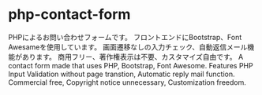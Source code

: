 php-contact-form
================

PHPによるお問い合わせフォームです。 フロントエンドにBootstrap、Font Awesameを使用しています。 画面遷移なしの入力チェック、自動返信メール機能があります。 商用フリー、著作権表示は不要、カスタマイズ自由です。 A contact form made that uses PHP, Bootstrap, Font Awesome. Features PHP Input Validation without page transtion, Automatic reply mail function. Commercial free, Copyright notice unnecessary, Customization freedom.

